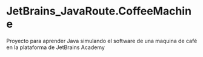 # JetBrains_JavaRoute.CoffeeMachine
Proyecto para aprender Java simulando el software de una maquina de café en la plataforma de JetBrains Academy
